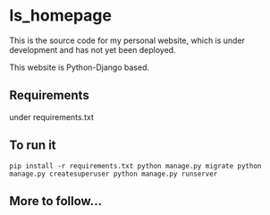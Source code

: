 # ls_homepage

This is the source code for my personal website, 
which is under development and has not yet been deployed.

This website is Python-Django based. 

## Requirements

under requirements.txt

## To run it

`
pip install -r requirements.txt
python manage.py migrate
python manage.py createsuperuser
python manage.py runserver
`

## More to follow...
